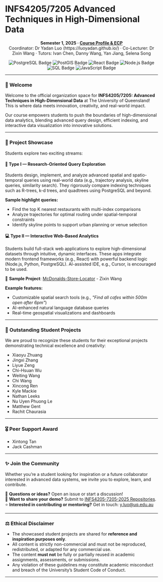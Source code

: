 # INFS4205/7205 Advanced Techniques in High-Dimensional Data 

<p align="center">
  <strong>Semester 1, 2025 · <a href="https://programs-courses.uq.edu.au/course.html?course_code=INFS7205">Course Profile & ECP</a></strong><br>
  Coordinator: Dr Yadan Luo (https://luoyadan.github.io/) · Co-Lecturer: Dr Zixin Wang · Tutors: Ivan Chen, Danny Wang, Yan Jiang, Selena Song
</p>


<p align="center">
  <img src="https://img.shields.io/badge/PostgreSQL-336791?style=for-the-badge&logo=postgresql&logoColor=white" alt="PostgreSQL Badge"/>
  <img src="https://img.shields.io/badge/PostGIS-0064a5?style=for-the-badge&logo=postgis&logoColor=white" alt="PostGIS Badge"/>
  <img src="https://img.shields.io/badge/React-20232a?style=for-the-badge&logo=react&logoColor=61dafb" alt="React Badge"/>
  <img src="https://img.shields.io/badge/Node.js-339933?style=for-the-badge&logo=node.js&logoColor=white" alt="Node.js Badge"/>
  <img src="https://img.shields.io/badge/SQL-4479A1?style=for-the-badge&logo=mysql&logoColor=white" alt="SQL Badge"/>
  <img src="https://img.shields.io/badge/JavaScript-F7DF1E?style=for-the-badge&logo=javascript&logoColor=black" alt="JavaScript Badge"/>
</p>

---

### 👋 Welcome

Welcome to the official organization space for **INFS4205/7205: Advanced Techniques in High-Dimensional Data** at The University of Queensland! This is where data meets innovation, creativity, and real-world impact.

Our course empowers students to push the boundaries of high-dimensional data analytics, blending advanced query design, efficient indexing, and interactive data visualization into innovative solutions.

---

### 🚀 Project Showcase

Students explore two exciting streams:

#### 🧭 Type I — Research-Oriented Query Exploration

Students design, implement, and analyze advanced spatial and spatio-temporal queries using real-world data (e.g., trajectory analysis, skyline queries, similarity search). They rigorously compare indexing techniques such as R-trees, k-d trees, and quadtrees using PostgreSQL and beyond.

**Sample highlight queries:**
- Find the top K nearest restaurants with multi-index comparisons
- Analyze trajectories for optimal routing under spatial-temporal constraints
- Identify skyline points to support urban planning or venue selection

#### 💻 Type II — Interactive Web-Based Analytics

Students build full-stack web applications to explore high-dimensional datasets through intuitive, dynamic interfaces. These apps integrate modern frontend frameworks (e.g., React) with powerful backend logic (Node.js, Python, PostgreSQL). AI-assisted IDE, e.g., Cursor, is encouraged to be used.

🌟 **Sample Project**: [McDonalds-Store-Locator](https://github.com/INFS4205-7205-2025/McDonalds-Store-Locator) - Zixin Wang

**Example features:**
- Customizable spatial search tools (e.g., *"Find all cafes within 500m open after 6pm"*)
- AI-enhanced natural language database queries
- Real-time geospatial visualizations and dashboards

---

### 🌟 Outstanding Student Projects

We are proud to recognize these students for their exceptional projects demonstrating technical excellence and creativity:

- Xiaoyu Zhuang
- Jingxi Zhang
- Liyue Zeng
- Chi-Hsuan Wu
- Weiting Wang
- Chi Wang
- Xincong Ren
- Kyle Mackie
- Nathan Leeks
- Nu Uyen Phuong Le
- Matthew Gent
- Rachit Chaurasia

---

### 🎖️ Peer Support Award

- Xintong Tan
- Jack Cashman

---

### ✨ Join the Community

Whether you’re a student looking for inspiration or a future collaborator interested in advanced data systems, we invite you to explore, learn, and contribute.

💬 **Questions or ideas?** Open an issue or start a discussion!  
📁 **Want to share your demo?** Submit to [INFS4205-7205-2025 Repositories](https://github.com/orgs/INFS4205-7205-2025/repositories).  
⭐ **Interested in contributing or mentoring?** Get in touch: [y.luo@uq.edu.au](mailto:y.luo@uq.edu.au)

---

### ⚖️ Ethical Disclaimer

- The showcased student projects are shared for **reference and inspiration purposes only**.
- All content is strictly non-commercial and must not be reproduced, redistributed, or adapted for any commercial use.
- The content **must not** be fully or partially reused in academic assignments, assessments, or submissions.
- Any violation of these guidelines may constitute academic misconduct and breach of the University’s Student Code of Conduct.

---
